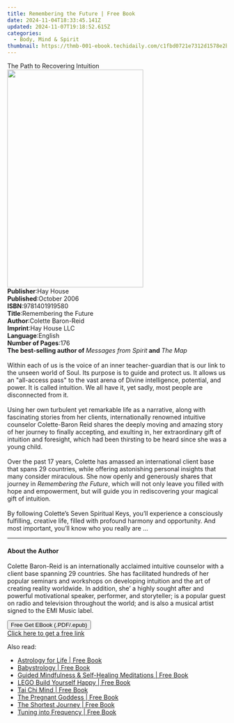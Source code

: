 ```yaml
---
title: Remembering the Future | Free Book
date: 2024-11-04T18:33:45.141Z
updated: 2024-11-07T19:18:52.615Z
categories:
  - Body, Mind & Spirit
thumbnail: https://thmb-001-ebook.techidaily.com/c1fbd0721e7312d1578e2bd71863be4511e3a9257a763c9b820b128fc0807be8.jpg
---
```

<main id="book-container">
  <div class="flex flex-col">
    <div class="book-brief flex-1 py-6 px-4 sm:p-6 md:py-10 md:px-8">
      <!-- brief-->
      <div class="book-brief-main">The Path to Recovering Intuition</div>
    </div>
    <div
      class="book-meta-info flex-1 grid gap-4 col-start-1 col-end-3 row-start-1 sm:mb-6 sm:grid-cols-4 lg:gap-6 lg:col-start-2 lg:row-end-6 lg:row-span-6 lg:mb-0"
    >
      <div
        class="book-meta-info-left place-content-center mt-4 p-4 text-sm leading-6 col-start-2 col-span-2 dark:text-slate-400"
      >
        <img
          class="w-full h-500 object-cover rounded-lg sm:h-255 sm:col-span-2 lg:col-span-full"
          src="https://img-001-ebook.techidaily.com/55c261984901a81bb0d0738498b1e0fa4b54f7a965f07d04f388a545b8f1c7e4.jpg"
          alt=""
          width="312"
          height="500"
        />
      </div>
      <div
        class="book-meta-info-right mt-2 col-start-1 row-start-2 col-span-3 self-center"
      >
        <!-- meta data  -->
        <div class="flex flex-col px-4 md:px-8">
          <div class="flex-1">
            <strong>Publisher</strong>:<span class="px-2">Hay House</span>
          </div>
          <div class="flex-1">
            <strong>Published</strong>:<span class="px-2">October 2006</span>
          </div>
          <div class="flex-1">
            <strong>ISBN</strong>:<span class="px-2">9781401919580</span>
          </div>
          <div class="flex-1">
            <strong>Title</strong>:<span class="px-2"
              >Remembering the Future</span
            >
          </div>
          <div class="flex-1">
            <strong>Author</strong>:<span class="px-2">Colette Baron-Reid</span>
          </div>
          <div class="flex-1">
            <strong>Imprint</strong>:<span class="px-2">Hay House LLC</span>
          </div>
          <div class="flex-1">
            <strong>Language</strong>:<span class="px-2">English</span>
          </div>
          <div class="flex-1">
            <strong>Number of Pages</strong>:<span class="px-2">176</span>
          </div>
        </div>
      </div>
    </div>
    <div class="book-description flex-1 py-6 px-4 sm:p-6 md:py-10 md:px-8">
      <div class="book-description-main">
        <div accordion-content="" id="description">
          <b>The best-selling author of </b><i>Messages from Spirit</i
          ><b> and </b><i>The Map</i><br /><br />Within each of us is the voice
          of an inner teacher-guardian that is our link to the unseen world of
          Soul. Its purpose is to guide and protect us. It allows us an
          "all-access pass" to the vast arena of Divine intelligence, potential,
          and power. It is called intuition. We all have it, yet sadly, most
          people are disconnected from it. <br /><br />Using her own turbulent
          yet remarkable life as a narrative, along with fascinating stories
          from her clients, internationally renowned intuitive counselor
          Colette-Baron Reid shares the deeply moving and amazing story of her
          journey to finally accepting, and exulting in, her extraordinary gift
          of intuition and foresight, which had been thirsting to be heard since
          she was a young child. <br /><br />Over the past 17 years, Colette has
          amassed an international client base that spans 29 countries, while
          offering astonishing personal insights that many consider miraculous.
          She now openly and generously shares that journey in
          <i>Remembering the Future</i>, which will not only leave you filled
          with hope and empowerment, but will guide you in rediscovering your
          magical gift of intuition.&nbsp;<br /><br />By following Colette’s
          Seven Spiritual Keys, you’ll experience a consciously fulfilling,
          creative life, filled with profound harmony and opportunity. And most
          important, you’ll know who you really are ...
        </div>
        <div class="accordion-fader"></div>
      </div>
    </div>
    <div class="book-excerpts flex-1 py-6 px-4 sm:p-6 md:py-10 md:px-8">
      <!-- excerpts-->
      <div class="book-excerpts-main">
        <hr />
        <h4 class="placeholder placeholder-heading">
          <span>About the Author</span>
        </h4>
        <p>
          Colette Baron-Reid is an internationally acclaimed intuitive counselor
          with a client base spanning 29 countries. She has facilitated hundreds
          of her popular seminars and workshops on developing intuition and the
          art of creating reality worldwide. In addition, she’ a highly sought
          after and powerful motivational speaker, performer, and storyteller;
          is a popular guest on radio and television throughout the world; and
          is also a musical artist signed to the EMI Music label.
        </p>
      </div>
    </div>
    <div
      class="book-about-author flex-1 py-6 px-4 sm:p-6 md:py-10 md:px-8"
    ></div>
    <div class="book-free-get flex-1 py-6 px-4 sm:p-6 md:py-10 md:px-8">
      <button
        id="btn-free-get"
        class="bg-blue-500 hover:bg-blue-700 text-white font-bold py-2 px-4 rounded"
      >
        Free Get EBook (.PDF/.epub)
      </button>
      <div id="countdown-display" class="px-2 text-lg mt-2"></div>
      <a
        id="free-link"
        class="hidden bg-blue-500 hover:bg-blue-700 text-white font-bold py-2 px-4 rounded"
        href="https://www.ebooks.com/en-us/book/96317532/remembering-the-future/colette-baron-reid/"
        target="_blank"
        >Click here to get a free link</a
      >
    </div>
    <script>
      let countdownTime = 0;
      let countdownInterval = null;
      document
        .getElementById('btn-free-get')
        .addEventListener('click', startCountdown);
      function startCountdown() {
        countdownTime = new Date().getTime() + 60000 * 3;
        countdownInterval = setInterval(updateCountdown, 1000);
        document.getElementById('btn-free-get').disabled = true;
        document
          .getElementById('btn-free-get')
          .classList.add('bg-gray-500', 'cursor-not-allowed');
      }
      function updateCountdown() {
        let currentTime = new Date().getTime();
        let timeLeft = countdownTime - currentTime;
        let secondsLeft = Math.floor(timeLeft / 1000);
        document.getElementById('countdown-display').innerHTML =
          `Remaining time: ${secondsLeft} seconds.`;
        if (secondsLeft <= 0) {
          clearInterval(countdownInterval);
          document.getElementById('btn-free-get').classList.add('hidden');
          document.getElementById('free-link').classList.remove('hidden');
          document.getElementById('countdown-display').innerHTML = '';
        }
      }
    </script>
  </div>
</main>

<ins class="adsbygoogle"
      style="display:block"
      data-ad-client="ca-pub-7571918770474297"
      data-ad-slot="8358498916"
      data-ad-format="auto"
      data-full-width-responsive="true"></ins>
    

<span class="atpl-alsoreadstyle">Also read:</span>
<div><ul>
<li><a href="https://novels-ebooks.techidaily.com/209891664-9781250270702-astrology-for-life/"><u>Astrology for Life | Free Book</u></a></li>
<li><a href="https://novels-ebooks.techidaily.com/209891590-9781507213803-babystrology/"><u>Babystrology | Free Book</u></a></li>
<li><a href="https://novels-ebooks.techidaily.com/209892279-9781989638576-guided-mindfulness-self-healing-meditations/"><u>Guided Mindfulness & Self-Healing Meditations | Free Book</u></a></li>
<li><a href="https://novels-ebooks.techidaily.com/209893524-9781465496003-lego-build-yourself-happy/"><u>LEGO Build Yourself Happy | Free Book</u></a></li>
<li><a href="https://novels-ebooks.techidaily.com/209892305-9781641116404-tai-chi-mind/"><u>Tai Chi Mind | Free Book</u></a></li>
<li><a href="https://novels-ebooks.techidaily.com/209891592-9781507213841-the-pregnant-goddess/"><u>The Pregnant Goddess | Free Book</u></a></li>
<li><a href="https://novels-ebooks.techidaily.com/209891742-9789526934013-the-shortest-journey/"><u>The Shortest Journey | Free Book</u></a></li>
<li><a href="https://novels-ebooks.techidaily.com/209891598-9781982147952-tuning-into-frequency/"><u>Tuning into Frequency | Free Book</u></a></li>
</ul></div>

